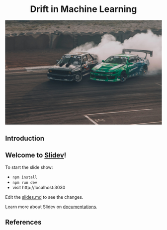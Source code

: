 <h1 align="center">Drift in Machine Learning</h1>

<p align="center">
  <img alt="Drifting" src="./public/background.jpg">
</p>

## Introduction

## Welcome to [Slidev](https://github.com/slidevjs/slidev)!

To start the slide show:

- `npm install`
- `npm run dev`
- visit http://localhost:3030

Edit the [slides.md](./slides.md) to see the changes.

Learn more about Slidev on [documentations](https://sli.dev/).

## References
